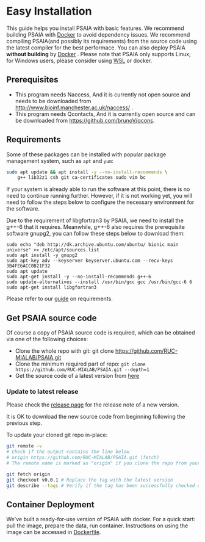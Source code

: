 

# Easy Installation

This guide helps you install PSAIA with basic features.  We recommend building PSAIA with [Docker](#container-deployment) to avoid dependency issues. We recommend compiling PSAIA(and possibly its requirements) from the source code using the latest compiler for the best performace. You can also deploy PSAIA **without building** by [Docker](#container-deployment) . Please note that PSAIA only supports Linux; for Windows users, please consider using [WSL](https://learn.microsoft.com/en-us/windows/wsl/) or docker.

## Prerequisites

- This program needs Naccess, And it is currently not open source and needs to be downloaded from http://www.bioinf.manchester.ac.uk/naccess/ .
- This program needs Qcontacts, And it is currently open source and can be downloaded from https://github.com/brunoV/qcons.

## Requirements

Some of these packages can be installed with popular package management system, such as `apt` and `yum`:

```bash
sudo apt update && apt install -y --no-install-recommends \
    g++ lib32z1 csh git ca-certificates sudo vim bc
```

If your system is already able to run the software at this point, there is no need to continue running further.  However, if it is not working yet, you will need to follow the steps below to configure the necessary environment for the software.

Due to the requirement of libgfortran3 by PSAIA, we need to install the g++-6  that it requires. Meanwhile, g++-6 also requires the prerequisite software gnupg2,  you can follow these steps below to download them:

```
sudo echo "deb http://dk.archive.ubuntu.com/ubuntu/ bionic main universe" >> /etc/apt/sources.list
sudo apt install -y gnupg2
sudo apt-key adv --keyserver keyserver.ubuntu.com --recv-keys 3B4FE6ACC0B21F32
sudo apt update
sudo apt-get install -y --no-install-recommends g++-6
sudo update-alternatives --install /usr/bin/gcc gcc /usr/bin/gcc-6 6
sudo apt-get install libgfortran3 
```

Please refer to our [guide](https://github.com/RUC-MIALAB/PSAIA) on requirements.


## Get PSAIA source code

Of course a copy of PSAIA source code is required, which can be obtained via one of the following choices:

- Clone the whole repo with git: git clone https://github.com/RUC-MIALAB/PSAIA.git
- Clone the minimum required part of repo: `git clone https://github.com/RUC-MIALAB/PSAIA.git --depth=1`
- Get the source code of a latest version from [here](https://github.com/RUC-MIALAB/PSAIA.git)

### Update to latest release

Please check the [release page](https://github.com/RUC-MIALAB/PSAIA/releases) for the release note of a new version.

It is OK to download the new source code from beginning following the previous step.

To update your cloned git repo in-place:

```bash
git remote -v
# Check if the output contains the line below
# origin https://github.com/RUC-MIALAB/PSAIA.git (fetch)
# The remote name is marked as "origin" if you clone the repo from your own fork.

git fetch origin
git checkout v0.0.1 # Replace the tag with the latest version
git describe --tags # Verify if the tag has been successfully checked out
```



## Container Deployment

We've built a ready-for-use version of PSAIA with docker. For a quick start: pull the image, prepare the data, run container. Instructions on using the image can be accessed in [Dockerfile](../../../Dockerfile). 

